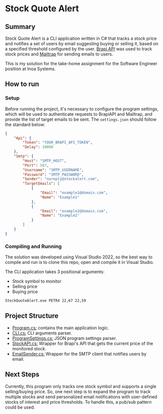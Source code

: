 # Stock Quote Alert

## Summary

Stock Quote Alert is a CLI application written in C# that tracks a stock price and notifies a set of users by email suggesting buying or selling it, based on a specified threshold configured by the user.
[Brapi API](https://brapi.dev/docs) was used to track stock prices and [Mailtrap](https://mailtrap.io/) for sending emails to users.

This is my solution for the take-home assignment for the Software Engineer position at Inoa Systems.

## How to run

### Setup

Before running the project, it's necessary to configure the program settings, which will be used to authenticate requests to BrapiAPI and Mailtrap, and provide the list of target emails to be sent. The `settings.json` should follow the standard below:

```json
{
	"Api": {
		"Token": "YOUR_BRAPI_API_TOKEN",
		"Delay": 10000
	},
	"Smtp": {
		"Host": "SMTP_HOST",
		"Port": 587, 
		"Username": "SMTP_USERNAME",
		"Password": "SMTP_PASSWORD",
		"Sender": "noreply@stockalert.com",
		"TargetEmails": [
			{
				"Email": "example1@domain.com",
				"Name": "Example1"
			},
			{
				"Email": "example2@domain.com",
				"Name": "Example2"
			}
		]
	}
}
```

### Compiling and Running

The solution was developed using Visual Studio 2022, so the best way to compile and run is to clone this repo, open and compile it in Visual Studio.

The CLI application takes 3 positional arguments:
* Stock symbol to monitor
* Selling price
* Buying price

```bash
StockQuoteAlert.exe PETR4 22,67 22,59
```

## Project Structure

* [Program.cs:](StockQuoteAlert/Program.cs) contains the main application logic.
* [CLI.cs:](StockQuoteAlert/CLI.cs) CLI arguments parser.
* [ProgramSettings.cs:](StockQuoteAlert/ProgramSettings.cs) JSON program settings parser.
* [StockAPI.cs:](StockQuoteAlert/StockAPI.cs) Wrapper for Brapi's API that gets the current price of the monitored stock.
* [EmailSender.cs:](StockQuoteAlert/EmailSender.cs) Wrapper for the SMTP client that notifies users by email.

## Next Steps

Currently, this program only tracks one stock symbol and supports a single selling/buying price.
So, one next step is to expand the program to track multiple stocks and send personalized email notifications with user-defined stocks of interest and price thresholds. To handle this, a pub/sub pattern could be used.
